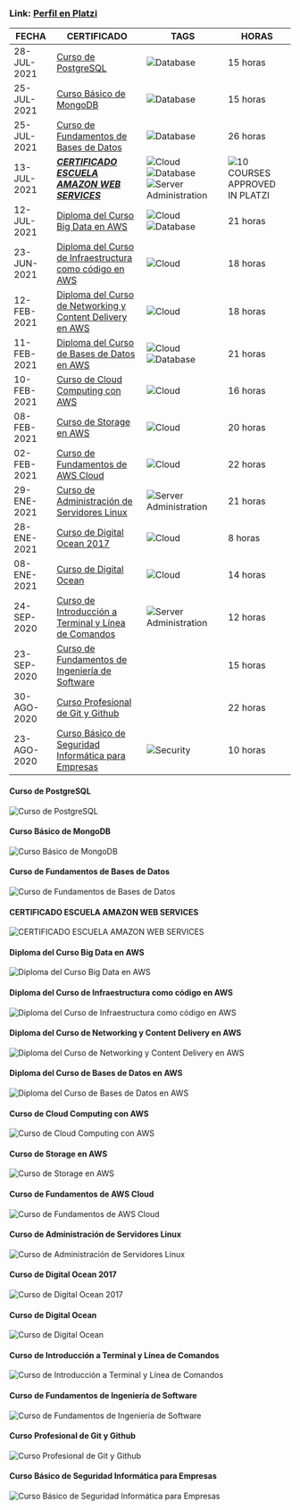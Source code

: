 
### Link: [Perfil en Platzi](https://platzi.com/p/edgard/)

| FECHA | CERTIFICADO | TAGS | HORAS  
|--|--|--|--
| 28-JUL-2021 | [Curso de PostgreSQL](#curso-de-postgresql) | <img src="https://img.shields.io/static/v1?label=&message=Database&color=green" alt="Database"> |  15 horas  
| 25-JUL-2021 | [Curso Básico de MongoDB](#curso-básico-de-mongodb) | <img src="https://img.shields.io/static/v1?label=&message=Database&color=green" alt="Database"> |  15 horas
| 25-JUL-2021 | [Curso de Fundamentos de Bases de Datos](#curso-de-fundamentos-de-bases-de-datos) | <img src="https://img.shields.io/static/v1?label=&message=Database&color=green" alt="Database"> |  26 horas
| 13-JUL-2021 | ***[CERTIFICADO ESCUELA AMAZON WEB SERVICES](#certificado-escuela-amazon-web-services)*** | <img src="https://img.shields.io/static/v1?label=&message=Cloud&color=blue" alt="Cloud"> <img src="https://img.shields.io/static/v1?label=&message=Database&color=green" alt="Database"> <img src="https://img.shields.io/static/v1?label=&message=Servers&color=orange" alt="Server Administration"> | <img src="https://img.shields.io/static/v1?label=10&message=COURSES&color=red" alt="10 COURSES APPROVED IN PLATZI">
| 12-JUL-2021 | [Diploma del Curso Big Data en AWS](#diploma-del-curso-big-data-en-aws) | <img src="https://img.shields.io/static/v1?label=&message=Cloud&color=blue" alt="Cloud"> <img src="https://img.shields.io/static/v1?label=&message=Database&color=green" alt="Database"> |  21 horas
| 23-JUN-2021 | [Diploma del Curso de Infraestructura como código en AWS](#diploma-del-curso-de-infraestructura-como-código-en-aws) | <img src="https://img.shields.io/static/v1?label=&message=Cloud&color=blue" alt="Cloud"> | 18 horas
| 12-FEB-2021 | [Diploma del Curso de Networking y Content Delivery en AWS](#diploma-del-curso-de-networking-y-content-delivery-en-aws) | <img src="https://img.shields.io/static/v1?label=&message=Cloud&color=blue" alt="Cloud"> | 18 horas
| 11-FEB-2021 | [Diploma del Curso de Bases de Datos en AWS](#diploma-del-curso-de-bases-de-datos-en-aws) | <img src="https://img.shields.io/static/v1?label=&message=Cloud&color=blue" alt="Cloud"> <img src="https://img.shields.io/static/v1?label=&message=Database&color=green" alt="Database"> |  21 horas
| 10-FEB-2021 | [Curso de Cloud Computing con AWS](#curso-de-cloud-computing-con-aws) | <img src="https://img.shields.io/static/v1?label=&message=Cloud&color=blue" alt="Cloud"> |  16 horas
| 08-FEB-2021 | [Curso de Storage en AWS](#curso-de-storage-en-aws) | <img src="https://img.shields.io/static/v1?label=&message=Cloud&color=blue" alt="Cloud"> |  20 horas
| 02-FEB-2021 | [Curso de Fundamentos de AWS Cloud](#curso-de-fundamentos-de-aws-cloud) | <img src="https://img.shields.io/static/v1?label=&message=Cloud&color=blue" alt="Cloud"> |  22 horas
| 29-ENE-2021 | [Curso de Administración de Servidores Linux](#curso-de-administración-de-servidores-linux) | <img src="https://img.shields.io/static/v1?label=&message=Servers&color=orange" alt="Server Administration"> |  21 horas
| 28-ENE-2021 | [Curso de Digital Ocean 2017](#curso-de-digital-ocean-2017) | <img src="https://img.shields.io/static/v1?label=&message=Cloud&color=blue" alt="Cloud"> |  8 horas
| 08-ENE-2021 | [Curso de Digital Ocean](#curso-de-digital-ocean) | <img src="https://img.shields.io/static/v1?label=&message=Cloud&color=blue" alt="Cloud"> |  14 horas
| 24-SEP-2020 | [Curso de Introducción a Terminal y Línea de Comandos](#curso-de-introducción-a-terminal-y-línea-de-comandos) | <img src="https://img.shields.io/static/v1?label=&message=Servers&color=orange" alt="Server Administration"> |  12 horas
| 23-SEP-2020 | [Curso de Fundamentos de Ingeniería de Software](#curso-de-fundamentos-de-ingeniería-de-software) | |  15 horas
| 30-AGO-2020 | [Curso Profesional de Git y Github](#curso-profesional-de-git-y-github) | |  22 horas
| 23-AGO-2020 | [Curso Básico de Seguridad Informática para Empresas](#curso-básico-de-seguridad-informática-para-empresas) | <img src="https://img.shields.io/static/v1?label=&message=Security&color=ff69b4" alt="Security"> | 10 horas

#### Curso de PostgreSQL
![Curso de PostgreSQL](https://raw.githubusercontent.com/ebarquero85/certificados-platzi/main/img/18-28072021-Curso%20de%20PostgreSQL.jpg)

#### Curso Básico de MongoDB
![Curso Básico de MongoDB](https://raw.githubusercontent.com/ebarquero85/certificados-platzi/main/img/17-25072021-Curso%20B%C3%A1sico%20de%20MongoDB.jpg)

#### Curso de Fundamentos de Bases de Datos
![Curso de Fundamentos de Bases de Datos](https://raw.githubusercontent.com/ebarquero85/certificados-platzi/main/img/16-25072021-Curso%20de%20Fundamentos%20de%20Bases%20de%20Datos.jpg)

#### CERTIFICADO ESCUELA AMAZON WEB SERVICES
![CERTIFICADO ESCUELA AMAZON WEB SERVICES](https://raw.githubusercontent.com/ebarquero85/certificados-platzi/main/img/15-13072021-CERTIFICADO%20ESCUELA%20AMAZON%20WEB%20SERVICES.jpg)

#### Diploma del Curso Big Data en AWS
![Diploma del Curso Big Data en AWS](https://raw.githubusercontent.com/ebarquero85/certificados-platzi/main/img/14-12062021-Diploma%20del%20Curso%20Big%20Data%20en%20AWS.jpg)

#### Diploma del Curso de Infraestructura como código en AWS
![Diploma del Curso de Infraestructura como código en AWS](https://raw.githubusercontent.com/ebarquero85/certificados-platzi/main/img/13-23062021-Diploma%20del%20Curso%20de%20Infraestructura%20como%20c%C3%B3digo%20en%20AWS.jpg)

#### Diploma del Curso de Networking y Content Delivery en AWS
![Diploma del Curso de Networking y Content Delivery en AWS](https://raw.githubusercontent.com/ebarquero85/certificados-platzi/main/img/12-12022021-Diploma%20del%20Curso%20de%20Networking%20y%20Content%20Delivery%20en%20AWS.jpg)

#### Diploma del Curso de Bases de Datos en AWS
![Diploma del Curso de Bases de Datos en AWS](https://raw.githubusercontent.com/ebarquero85/certificados-platzi/main/img/11-11022021-Diploma%20del%20Curso%20de%20Bases%20de%20Datos%20en%20AWS.jpg)

#### Curso de Cloud Computing con AWS
![Curso de Cloud Computing con AWS](https://raw.githubusercontent.com/ebarquero85/certificados-platzi/main/img/10-10022021-Curso%20de%20Cloud%20Computing%20con%20AWS.jpg)

#### Curso de Storage en AWS
![Curso de Storage en AWS](https://raw.githubusercontent.com/ebarquero85/certificados-platzi/main/img/09-08022021-Curso%20de%20Storage%20en%20AWS.jpg)

#### Curso de Fundamentos de AWS Cloud
![Curso de Fundamentos de AWS Cloud](https://raw.githubusercontent.com/ebarquero85/certificados-platzi/main/img/08-02022021-Curso%20de%20Fundamentos%20de%20AWS%20Cloud.jpg)

#### Curso de Administración de Servidores Linux
![Curso de Administración de Servidores Linux](https://raw.githubusercontent.com/ebarquero85/certificados-platzi/main/img/07-29012021-Curso%20de%20Administraci%C3%B3n%20de%20Servidores%20Linux.jpg)

#### Curso de Digital Ocean 2017
![Curso de Digital Ocean 2017](https://raw.githubusercontent.com/ebarquero85/certificados-platzi/main/img/06-28012021-Curso%20de%20Digital%20Ocean%202017.jpg)

#### Curso de Digital Ocean
![ Curso de Digital Ocean](https://raw.githubusercontent.com/ebarquero85/certificados-platzi/main/img/05-08012021-Curso%20de%20Digital%20Ocean.jpg)

#### Curso de Introducción a Terminal y Línea de Comandos
![Curso de Introducción a Terminal y Línea de Comandos](https://raw.githubusercontent.com/ebarquero85/certificados-platzi/main/img/04-24092020-Curso%20de%20Introducci%C3%B3n%20a%20Terminal%20y%20L%C3%ADnea%20de%20Comandos.jpg)

#### Curso de Fundamentos de Ingeniería de Software
![Curso de Fundamentos de Ingeniería de Software](https://raw.githubusercontent.com/ebarquero85/certificados-platzi/main/img/03-23092020-Curso%20de%20Fundamentos%20de%20Ingenier%C3%ADa%20de%20Software.jpg)

#### Curso Profesional de Git y Github
![Curso Profesional de Git y Github](https://raw.githubusercontent.com/ebarquero85/certificados-platzi/main/img/02-30082020-Curso%20Profesional%20de%20Git%20y%20Github.jpg)

#### Curso Básico de Seguridad Informática para Empresas
![Curso Básico de Seguridad Informática para Empresas](https://raw.githubusercontent.com/ebarquero85/certificados-platzi/main/img/01-23082020-Curso%20B%C3%A1sico%20de%20Seguridad%20Inform%C3%A1tica%20para%20Empresas.jpg)
